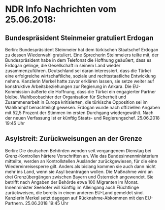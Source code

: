 # NDR Info Nachrichten vom 25.06.2018:


## Bundespräsident Steinmeier gratuliert Erdogan
Berlin: Bundespräsident Steinmeier hat dem türkischen Staatschef Erdogan zu dessen Wiederwahl gratuliert. Eine Sprecherin Steinmeiers teilte mit, der Bundespräsident habe in dem Telefonat die Hoffnung geäußert, dass es Erdogan gelinge, die Gesellschaft in seinem Land wieder zusammenzuführen. Deutschland sei daran interessiert, dass die Türkei eine erfolgreiche wirtschaftliche, soziale und rechtsstaatliche Entwicklung nehme. Kanzlerin Merkel hatte zuvor erklären lassen, sie setze weiter auf konstruktive Arbeitsbeziehungen zur Regierung in Ankara. Die EU-Kommission äußerte die Hoffnung, dass die Türkei ein engagierter Partner bleibe. Wahlbeobachter der Organisation für Sicherheit und Zusammenarbeit in Europa kritisierten, die türkische Opposition sei im Wahlkampf benachteiligt gewesen. Erdogan wurde nach offiziellen Angaben mit 52,5 Prozent der Stimmen im ersten Durchgang wiedergewählt. Nach der neuen Verfassung ist er künftig Staats- und Regierungschef. 25.06.2018 19:45 Uhr 

## Asylstreit: Zurückweisungen an der Grenze
Berlin: Die deutschen Behörden wenden seit vergangenem Dienstag bei Grenz-Kontrollen härtere Vorschriften an. Wie das Bundesinnenministerium mitteilte, werden an Kontrollstellen Ausländer zurückgewiesen, für die eine Wiedereinreisesperre gilt. Anders als bislang kommen sie auch dann nicht mehr ins Land, wenn sie Asyl beantragen wollen. Die Maßnahme wird an drei Grenzübergängen zwischen Bayern und Österreich angewendet. Sie betrifft nach Angaben der Behörde etwa 100 Migranten im Monat. Innenminister Seehofer will künftig im Alleingang auch Flüchtlinge zurückweisen, die bereits in einem anderen EU-Land gemeldet sind. Kanzlerin Merkel setzt dagegen auf Rücknahme-Abkommen mit den EU-Partnern. 25.06.2018 19:45 Uhr 
